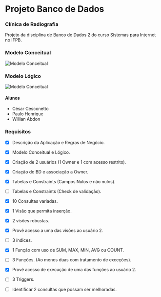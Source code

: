 # Projeto Banco de Dados
### Clínica de Radiografia
Projeto da disciplina de Banco de Dados 2 do curso Sistemas para Internet no IFPB.

### Modelo Conceitual
![Modelo Conceitual](https://github.com/willabdon/ProjetoClinicaBD2/blob/master/imagens/Conceitual.png?raw=true)

### Modelo Lógico
![Modelo Conceitual](https://github.com/willabdon/ProjetoClinicaBD2/blob/master/imagens/Lógico.png?raw=true)

#### Alunos
- César Cesconetto
- Paulo Henrique
- Willian Abdon

### Requisitos

- [x] Descrição da Aplicação e Regras de Negócio.
- [x] Modelo Conceitual e Lógico.
- [x] Criação de 2 usuários (1 Owner e 1 com acesso restrito).
- [x] Criação do BD e associação a Owner.
- [x] Tabelas e Constraints (Campos Nulos e não nulos).
- [ ] Tabelas e Constraints (Check de validação).
- [x] 10 Consultas variadas.
- [x] 1 Visão que permita inserção.
- [x] 2 visões robustas.
- [x] Provê acesso a uma das visões ao usuário 2.
- [ ] 3 índices.
- [x] 1 Função com uso de SUM, MAX, MIN, AVG ou COUNT.
- [ ] 3 Funções. (Ao menos duas com tratamento de exceções).
- [x] Provê acesso de execução de uma das funções ao usuário 2.
- [ ] 3 Triggers.
- [ ] Identificar 2 consultas que possam ser melhoradas.




